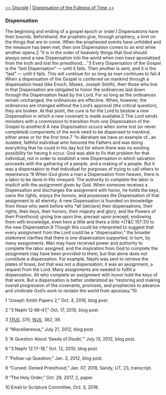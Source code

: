 [<< Disciple](Disciple.md)  |  [Dispensation of the Fullness of Time >>](Dispensation%20of%20the%20Fullness%20of%20Time.md)

### Dispensation
The beginning and ending of a gospel epoch or order.1 Dispensations have their bounds. Beforehand, the prophets give, through prophecy, a limit on the things that are to come. When the prophesied events have unfolded and the measure has been met, then one Dispensation comes to an end while another opens.2 “It is in the order of heavenly things that God should always send a new Dispensation into the world when men have apostatized from the truth and lost the priesthood….”3 Every Dispensation of the Gospel is the “last Dispensation” — until it fails. Then another is sent, and it is the “last” — until it fails. This will continue for so long as man continues to fail.4 When a dispensation of the Gospel is conferred on mankind through a dispensation head (like Enoch, Moses, Joseph Smith), then those who live in that Dispensation are obligated to honor the ordinances laid down through the Dispensation head by the Lord. For so long as the ordinances remain unchanged, the ordinances are effective. When, however, the ordinances are changed without the Lord’s approval (*the* critical question), they are broken. At that point, the cure is for the Lord to bestow a new Dispensation in which a new covenant is made available.5 The Lord sends ministers with a commission to transition from one Dispensation of the Gospel to another.6 A new Dispensation occurs when some lost (or never completed) components of the work need to be dispensed to mankind, either anew or for the first time.7 “In Abraham we have an example of...an isolated, faithful individual who honored the Fathers and was doing everything that he could in his day but for whom there was no existing possibility for having it occur. God was able to fix that problem for that individual, not in order to establish a new Dispensation in which salvation proceeds with the gathering of a people, and a making of a people. But it was a dispensation to that individual for purposes of trying to call others to repentance.”8 When God gives a man a Dispensation from heaven, there is a labor to be done in His vineyard. The authority to complete the labor is implicit with the assignment given by God. When someone receives a Dispensation and discharges the assignment with honor, he holds the keys, owns the rights, enjoys the honors, and possesses the Dispensation of that assignment to all eternity. A new Dispensation is founded on knowledge from those who went before who *all [declare] their dispensations, their rights, their keys, their honors, their majesty and glory, and the Powers of their Priesthood; giving line upon line, precept upon precept; endowing them with knowledge, even here a little and there a little *(T&C 157:31) to the new Dispensation.9 Though this could be interpreted to suggest that every assignment from the Lord could be a “dispensation,” the broader statement clarifies that there is one dispensation supported, in turn, by many assignments. Man may have received power and authority to complete the labor assigned, and the inspiration from God to complete the assignment may have been provided to them, but that alone does not constitute a dispensation. For example, Nephi was sent to retrieve the plates of brass, but that was not a dispensation; it was an assignment, a request from the Lord. Many assignments are needed to fulfill a dispensation. All who complete an assignment with honor hold the keys of that work. But a dispensation is better understood as “restoring and making overall progression of the covenants, promises, and prophecies to advance and vindicate God’s work to reclaim the world from apostasy.”10



1 “Joseph Smith Papers 2,” Oct. 4, 2016, blog post.


2 “3 Nephi 12:46–47,” Oct. 17, 2010, blog post.


3
[TPJS](#), 375; [WJS](#), 382, 39.


4 “Miscellaneous,” July 21, 2012, blog post.


5 “A Question About ‘Seeds of Doubt,’” July 13, 2012, blog post.


6 “3 Nephi 12:17–18,” Oct. 12, 2010, blog post.


7 “Follow-up Question,” Jan. 3, 2012, blog post.


8 “Cursed: Denied Priesthood,” Jan. 07, 2018, Sandy, UT, 23, transcript.


9 “The Holy Order,” Oct. 29, 2017, 2, paper.


10 Email to Scripture Committee, Oct. 3, 2018.
